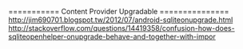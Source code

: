 =========== Content Provider Upgradable ===============<br />
http://jim690701.blogspot.tw/2012/07/android-sqliteonupgrade.html<br />
http://stackoverflow.com/questions/14419358/confusion-how-does-sqliteopenhelper-onupgrade-behave-and-together-with-impor<br />